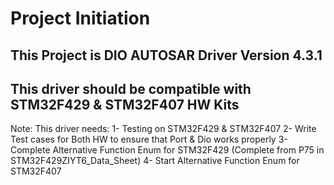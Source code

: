 # Project Initiation
## This Project is DIO AUTOSAR Driver Version 4.3.1
## This driver should be compatible with STM32F429 & STM32F407 HW Kits 
Note: This driver needs:
1- Testing on STM32F429 & STM32F407
2- Write Test cases for Both HW to ensure that Port & Dio works properly
3- Complete Alternative Function Enum for STM32F429 (Complete from P75 in STM32F429ZIYT6_Data_Sheet)
4- Start Alternative Function Enum for STM32F407
